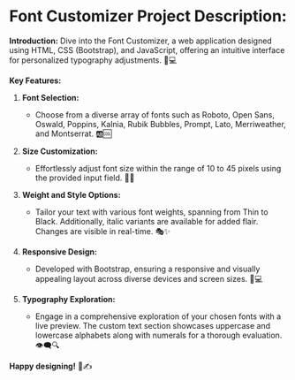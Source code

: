 # Font Customizer Project Description:

**Introduction:**
Dive into the Font Customizer, a web application designed using HTML, CSS (Bootstrap), and JavaScript, offering an intuitive interface for personalized typography adjustments. 🎨💻

**Key Features:**

1. **Font Selection:**
   - Choose from a diverse array of fonts such as Roboto, Open Sans, Oswald, Poppins, Kalnia, Rubik Bubbles, Prompt, Lato, Merriweather, and Montserrat. 🆎🆒

2. **Size Customization:**
   - Effortlessly adjust font size within the range of 10 to 45 pixels using the provided input field. 📏🔠

3. **Weight and Style Options:**
   - Tailor your text with various font weights, spanning from Thin to Black. Additionally, italic variants are available for added flair. Changes are visible in real-time. 🎭✨

4. **Responsive Design:**
   - Developed with Bootstrap, ensuring a responsive and visually appealing layout across diverse devices and screen sizes. 📱💻

5. **Typography Exploration:**
   - Engage in a comprehensive exploration of your chosen fonts with a live preview. The custom text section showcases uppercase and lowercase alphabets along with numerals for a thorough evaluation. 👁️‍🗨️🔍

**Happy designing!** 🌈✍️
